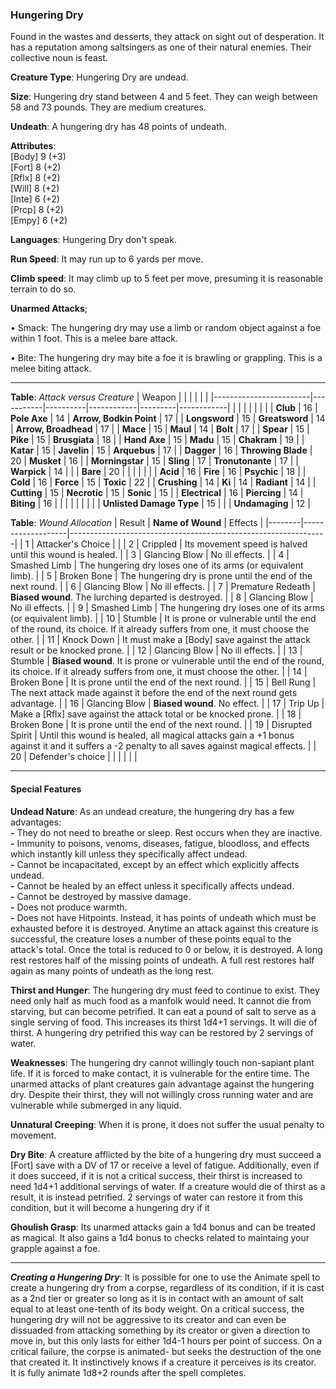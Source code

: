 ### Hungering Dry
Found in the wastes and desserts, they attack on sight out of desperation. It has a reputation among saltsingers as one of their natural enemies. Their collective noun is feast.

**Creature Type**: Hungering Dry are undead.

**Size**: Hungering dry stand between 4 and 5 feet. They can weigh between 58 and 73 pounds. They are medium creatures.

**Undeath**: A hungering dry has 48 points of undeath.

**Attributes**:  
[Body] 9 (+3)  
[Fort] 8 (+2)  
[Rflx] 8 (+2)  
[Will] 8 (+2)  
[Inte] 6 (+2)  
[Prcp] 8 (+2)  
[Empy] 6 (+2)  

**Languages**: Hungering Dry don't speak.

**Run Speed**: It may run up to 6 yards per move.

**Climb speed**: It may climb up to 5 feet per move, presuming it is reasonable terrain to do so.

**Unarmed Attacks**;

 • Smack: The hungering dry may use a limb or random object against a foe within 1 foot. This is a melee bare attack.

 • Bite: The hungering dry may bite a foe it is brawling or grappling. This is a melee biting attack.

---------------------

**Table**: *Attack versus Creature*
| Weapon                 |          |            |         |            |         |
|------------------------|-----------|----------|------------|---------|------------|
|                            |        |                    |        |                            |         |
| **Club**                   | 16     | **Pole Axe**       | 14     | **Arrow, Bodkin Point**    | 17    |
| **Longsword**              | 15     | **Greatsword**     | 14     | **Arrow, Broadhead**       | 17    |
| **Mace**                   | 15     | **Maul**           | 14     | **Bolt**                   | 17    |
| **Spear**                  | 15     | **Pike**           | 15     | **Brusgiata**              | 18    |
| **Hand Axe**               | 15     | **Madu**           | 15     | **Chakram**                | 19    |
| **Katar**                  | 15     | **Javelin**        | 15     | **Arquebus**               | 17    |
| **Dagger**                 | 16     | **Throwing Blade** | 20     | **Musket**                 | 16    |
| **Morningstar**            | 15     | **Sling**          | 17     | **Tronutonante**           | 17    |
| **Warpick**                | 14     |                    |        | **Bare**                   | 20    |
|                            |        |                    |        |
| **Acid**                   | 16     | **Fire**           | 16     | **Psychic**                | 18     |
| **Cold**                   | 16     | **Force**          | 15     | **Toxic**                  | 22     |
| **Crushing**               | 14     | **Ki**             | 14     | **Radiant**                | 14     |
| **Cutting**                | 15     | **Necrotic**       | 15     | **Sonic**                  | 15     |
| **Electrical**             | 16     | **Piercing**       | 14     | **Biting**                 | 16     |
|                            |        |                    |        |                            |        |
| **Unlisted Damage Type**   | 15     |                    |        | **Undamaging**             | 12     |



**Table**: *Wound Allocation*
| Result | **Name of Wound** | Effects                                                        |
|--------|-------------------|----------------------------------------------------------------|
|   1    | Attacker's Choice |                                                                |
|   2    | Crippled          | Its movement speed is halved until this wound is healed.      |
|   3    | Glancing Blow     | No ill effects. |
|   4    | Smashed Limb      | The hungering dry loses one of its arms (or equivalent limb). |
|   5    | Broken Bone       | The hungering dry is prone until the end of the next round. |
|   6    | Glancing Blow     | No ill effects. |
|   7    | Premature Redeath | **Biased wound**. The lurching departed is destroyed. |
|   8    | Glancing Blow     | No ill effects.                                     |
|   9    | Smashed Limb      | The hungering dry loses one of its arms (or equivalent limb). |
|   10   | Stumble           | It is prone or vulnerable until the end of the round, its choice. If it already suffers from one, it must choose the other. |
|   11   | Knock Down        | It must make a [Body] save against the attack result or be knocked prone. |
|   12   | Glancing Blow     | No ill effects. |
|   13   | Stumble           | **Biased wound**. It is prone or vulnerable until the end of the round, its choice. If it already suffers from one, it must choose the other. |
|   14   | Broken Bone       | It is prone until the end of the next round. |
|   15   | Bell Rung         | The next attack made against it before the end of the next round gets advantage.  |
|   16   | Glancing Blow     | **Biased wound**. No effect. |
|   17   | Trip Up           | Make a [Rflx] save against the attack total or be knocked prone. |
|   18   | Broken Bone       | It is prone until the end of the next round. |
|   19   | Disrupted Spirit  | Until this wound is healed, all magical attacks gain a +1 bonus against it and it suffers a -2 penalty to all saves against magical effects. |
|   20   | Defender's choice |                                   |
|        |                                                |                                   |

---------------------

#### Special Features

**Undead Nature**: As an undead creature, the hungering dry has a few advantages:  
**-** They do not need to breathe or sleep. Rest occurs when they are inactive.  
**-** Immunity to poisons, venoms, diseases, fatigue, bloodloss, and effects which instantly kill unless they specifically affect undead.  
**-** Cannot be incapacitated, except by an effect which explicitly affects undead.  
**-** Cannot be healed by an effect unless it specifically affects undead.  
**-** Cannot be destroyed by massive damage.  
**-** Does not produce warmth.  
**-** Does not have Hitpoints. Instead, it has points of undeath which must be exhausted before it is destroyed. Anytime an attack against this creature is successful, the creature loses a number of these points equal to the attack's total. Once the total is reduced to 0 or below, it is destroyed. A long rest restores half of the missing points of undeath. A full rest restores half again as many points of undeath as the long rest.

**Thirst and Hunger**: The hungering dry must feed to continue to exist. They need only half as much food as a manfolk would need. It cannot die from starving, but can become petrified. It can eat a pound of salt to serve as a single serving of food. This increases its thirst 1d4+1 servings. It will die of thirst. A hungering dry petrified this way can be restored by 2 servings of water.

**Weaknesses**: The hungering dry cannot willingly touch non-sapiant plant life. If it is forced to make contact, it is vulnerable for the entire time. The unarmed attacks of plant creatures gain advantage against the hungering dry. Despite their thirst, they will not willingly cross running water and are vulnerable while submerged in any liquid.

**Unnatural Creeping**: When it is prone, it does not suffer the usual penalty to movement.

**Dry Bite**: A creature afflicted by the bite of a hungering dry must succeed a [Fort] save with a DV of 17 or receive a level of fatigue. Additionally, even if it does succeed, if it is not a critical success, their thirst is increased to need 1d4+1 additional servings of water. If a creature would die of thirst as a result, it is instead petrified. 2 servings of water can restore it from this condition, but it will become a hungering dry if it 

**Ghoulish Grasp**: Its unarmed attacks gain a 1d4 bonus and can be treated as magical. It also gains a 1d4 bonus to checks related to maintaing your grapple against a foe.

-----

***Creating a Hungering Dry***: It is possible for one to use the Animate spell to create a hungering dry from a corpse, regardless of its condition, if it is cast as a 2nd tier or greater so long as it is in contact with an amount of salt equal to at least one-tenth of its body weight. On a critical success, the hungering dry will not be aggressive to its creator and can even be dissuaded from attacking something by its creator or given a direction to move in, but this only lasts for either 1d4-1 hours per point of success. On a critical failure, the corpse is animated- but seeks the destruction of the one that created it. It instinctively knows if a creature it perceives is its creator.  
It is fully animate 1d8+2 rounds after the spell completes.
